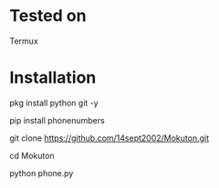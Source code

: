 # Tested on
Termux
# Installation
pkg install python git -y

pip install phonenumbers

git clone https://github.com/14sept2002/Mokuton.git

cd Mokuton

python phone.py

